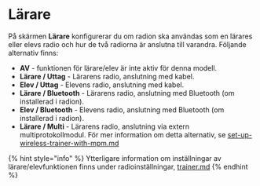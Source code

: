 # Lärare

På skärmen **Lärare** konfigurerar du om radion ska användas som en lärares eller elevs radio och hur de två radiorna är anslutna till varandra. Följande alternativ finns:

* **AV** - funktionen för lärare/elev är inte aktiv för denna modell.
* **Lärare / Uttag** - Lärarens radio, anslutning med kabel.
* **Elev / Uttag** - Elevens radio, anslutning med kabel.
* **Lärare / Bluetooth** - Lärarens radio, anslutning med Bluetooth (om installerad i radion).
* **Elev / Bluetooth** - Elevens radio, anslutning med Bluetooth (om installerad i radion).
* **Lärare / Multi** - Lärarens radio, anslutning via extern multiprotokollmodul. För mer information om detta alternativ, se [set-up-wireless-trainer-with-mpm.md](../../../../set-up-wireless-trainer-with-mpm.md "mention")

{% hint style="info" %}
Ytterligare information om inställningar av lärare/elevfunktionen finns under radioinställningar, [trainer.md](../../radio-settings/trainer.md "mention")
{% endhint %}
